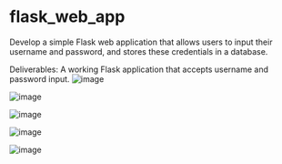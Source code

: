 # flask_web_app
Develop a simple Flask web application that allows users to input their username and password, and stores these credentials in a database.

Deliverables:
A working Flask application that accepts username and password input.
 ![image](https://github.com/user-attachments/assets/4125523a-cd9b-4ee9-9c6b-3c058af8f2b4)

 ![image](https://github.com/user-attachments/assets/f5ab4eb3-50f0-40e6-9d52-6ed2a7285cec)

 
![image](https://github.com/user-attachments/assets/70210fd3-af90-478a-b2bc-f369e90ffae4)


![image](https://github.com/user-attachments/assets/1b8e51f2-7aa4-47a3-9641-05c3d7d43e6a)

![image](https://github.com/user-attachments/assets/6f0586c5-f19f-4112-854c-eeb5176b4be4)


